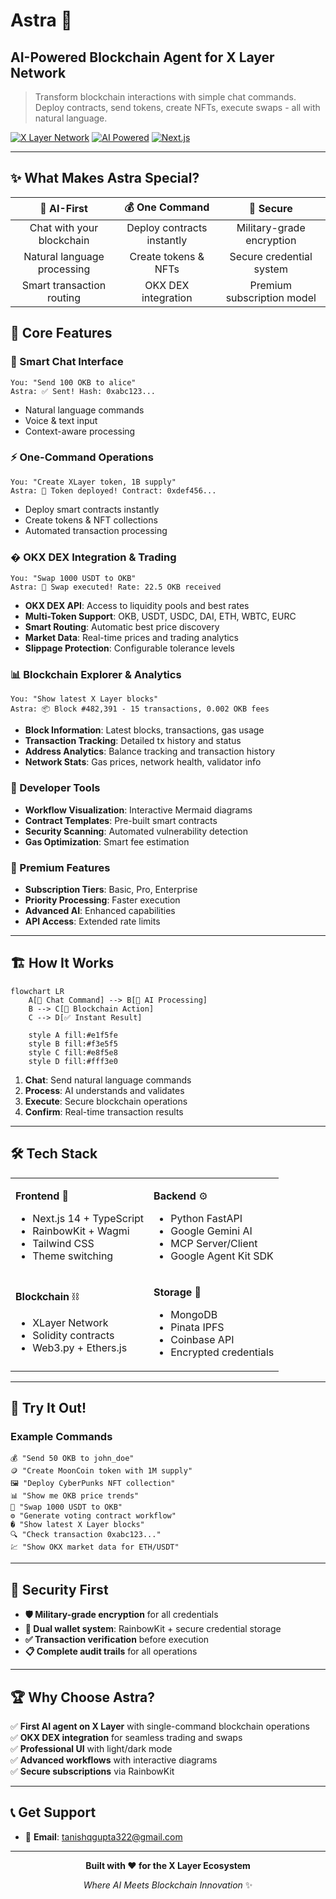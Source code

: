 # Astra 🚀
## AI-Powered Blockchain Agent for X Layer Network

> Transform blockchain interactions with simple chat commands. Deploy contracts, send tokens, create NFTs, execute swaps - all with natural language.

[![X Layer Network](https://img.shields.io/badge/X%20Layer-Network-blue)](https://www.okx.com/xlayer)
[![AI Powered](https://img.shields.io/badge/AI-Gemini-green)](https://ai.google.dev)
[![Next.js](https://img.shields.io/badge/Next.js-14-black)](https://nextjs.org)

---

## ✨ What Makes Astra Special?

| 🤖 **AI-First** | 💰 **One Command** | 🔐 **Secure** |
|:---:|:---:|:---:|
| Chat with your blockchain | Deploy contracts instantly | Military-grade encryption |
| Natural language processing | Create tokens & NFTs | Secure credential system |
| Smart transaction routing | OKX DEX integration | Premium subscription model |

## 🎯 Core Features

### 💬 Smart Chat Interface
```
You: "Send 100 OKB to alice"
Astra: ✅ Sent! Hash: 0xabc123...
```
- Natural language commands
- Voice & text input
- Context-aware processing

### ⚡ One-Command Operations
```
You: "Create XLayer token, 1B supply"
Astra: 🚀 Token deployed! Contract: 0xdef456...
```
- Deploy smart contracts instantly
- Create tokens & NFT collections
- Automated transaction processing

### � OKX DEX Integration & Trading
```
You: "Swap 1000 USDT to OKB"
Astra: 🔄 Swap executed! Rate: 22.5 OKB received
```
- **OKX DEX API**: Access to liquidity pools and best rates
- **Multi-Token Support**: OKB, USDT, USDC, DAI, ETH, WBTC, EURC
- **Smart Routing**: Automatic best price discovery
- **Market Data**: Real-time prices and trading analytics
- **Slippage Protection**: Configurable tolerance levels

### 📊 Blockchain Explorer & Analytics
```
You: "Show latest X Layer blocks"
Astra: 📦 Block #482,391 - 15 transactions, 0.002 OKB fees
```
- **Block Information**: Latest blocks, transactions, gas usage
- **Transaction Tracking**: Detailed tx history and status
- **Address Analytics**: Balance tracking and transaction history
- **Network Stats**: Gas prices, network health, validator info

### 🔧 Developer Tools
- **Workflow Visualization**: Interactive Mermaid diagrams
- **Contract Templates**: Pre-built smart contracts
- **Security Scanning**: Automated vulnerability detection
- **Gas Optimization**: Smart fee estimation

### 💎 Premium Features
- **Subscription Tiers**: Basic, Pro, Enterprise
- **Priority Processing**: Faster execution
- **Advanced AI**: Enhanced capabilities
- **API Access**: Extended rate limits

---

## 🏗️ How It Works

```mermaid
flowchart LR
    A[💬 Chat Command] --> B[🤖 AI Processing]
    B --> C[🔗 Blockchain Action]
    C --> D[✅ Instant Result]
    
    style A fill:#e1f5fe
    style B fill:#f3e5f5
    style C fill:#e8f5e8
    style D fill:#fff3e0
```

1. **Chat**: Send natural language commands
2. **Process**: AI understands and validates
3. **Execute**: Secure blockchain operations
4. **Confirm**: Real-time transaction results

---

## 🛠️ Tech Stack

<table>
<tr>
<td>

**Frontend** 🎨
- Next.js 14 + TypeScript
- RainbowKit + Wagmi
- Tailwind CSS
- Theme switching

</td>
<td>

**Backend** ⚙️
- Python FastAPI
- Google Gemini AI
- MCP Server/Client
- Google Agent Kit SDK

</td>
</tr>
<tr>
<td>

**Blockchain** ⛓️
- XLayer Network
- Solidity contracts
- Web3.py + Ethers.js

</td>
<td>

**Storage** 💾
- MongoDB
- Pinata IPFS
- Coinbase API
- Encrypted credentials

</td>
</tr>
</table>

---

## 🚀 Try It Out!

### Example Commands
```
💰 "Send 50 OKB to john_doe"
🪙 "Create MoonCoin token with 1M supply"
🖼️ "Deploy CyberPunks NFT collection"
📊 "Show me OKB price trends"
💱 "Swap 1000 USDT to OKB"
⚙️ "Generate voting contract workflow"
� "Show latest X Layer blocks"
🔍 "Check transaction 0xabc123..."
💹 "Show OKX market data for ETH/USDT"
```

---

## 🔐 Security First

- **🛡️ Military-grade encryption** for all credentials
- **🔐 Dual wallet system**: RainbowKit + secure credential storage
- **✅ Transaction verification** before execution
- **📋 Complete audit trails** for all operations

---

## 🏆 Why Choose Astra?

✅ **First AI agent on X Layer** with single-command blockchain operations  
✅ **OKX DEX integration** for seamless trading and swaps  
✅ **Professional UI** with light/dark mode  
✅ **Advanced workflows** with interactive diagrams  
✅ **Secure subscriptions** via RainbowKit  

---

## 📞 Get Support

- 📧 **Email**: tanishqgupta322@gmail.com

---

<div align="center">

**Built with ❤️ for the X Layer Ecosystem**

*Where AI Meets Blockchain Innovation* ✨

</div>
